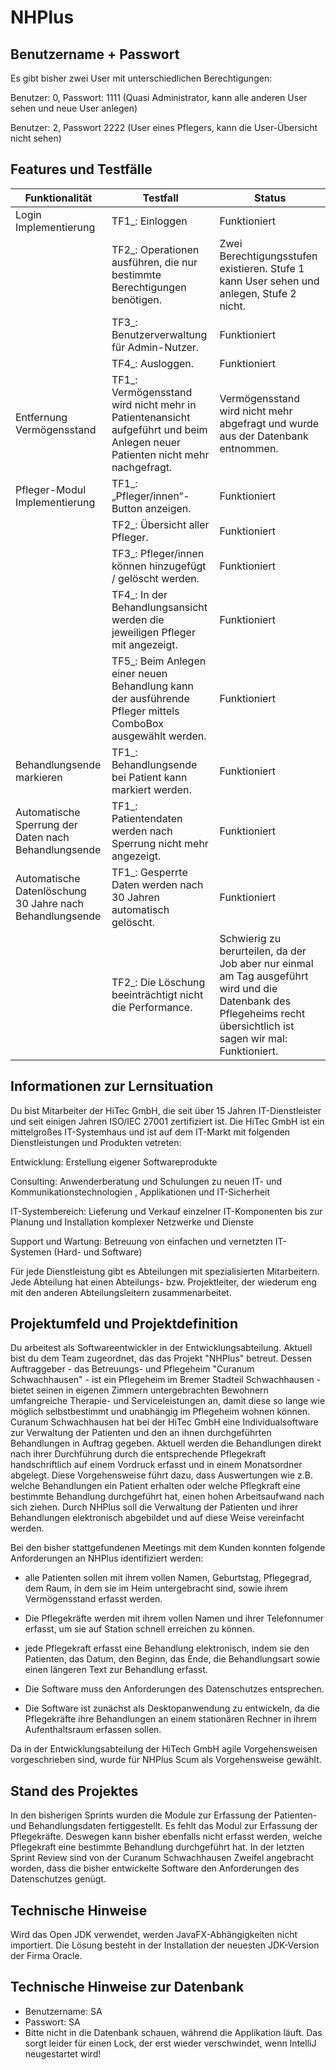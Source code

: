 # NHPlus

## Benutzername + Passwort

Es gibt bisher zwei User mit unterschiedlichen Berechtigungen:

Benutzer: 0, Passwort: 1111 (Quasi Administrator, kann alle anderen User sehen und neue User anlegen)

Benutzer: 2, Passwort 2222 (User eines Pflegers, kann die User-Übersicht nicht sehen)



## Features und Testfälle

| Funktionalität                                           | Testfall                                                                                                                     | Status                                                                                                                                                             |
| -------------------------------------------------------- | ---------------------------------------------------------------------------------------------------------------------------- | ------------------------------------------------------------------------------------------------------------------------------------------------------------------ |
| Login Implementierung                                    | TF1_: Einloggen                                                                                                              | Funktioniert                                                                                                                                                       |
|                                                          | TF2_: Operationen ausführen, die nur bestimmte Berechtigungen benötigen.                                                     | Zwei Berechtigungsstufen existieren. Stufe 1 kann User sehen und anlegen, Stufe 2 nicht.                                                                           |
|                                                          | TF3_: Benutzerverwaltung für Admin-Nutzer.                                                                                   | Funktioniert                                                                                                                                                       |
|                                                          | TF4_: Ausloggen.                                                                                                             | Funktioniert                                                                                                                                                       |
| Entfernung Vermögensstand                                | TF1_: Vermögensstand wird nicht mehr in Patientenansicht aufgeführt und beim Anlegen neuer Patienten nicht mehr nachgefragt. | Vermögensstand wird nicht mehr abgefragt und wurde aus der Datenbank entnommen.                                                                                    |
| Pfleger-Modul Implementierung                            | TF1_: „Pfleger/innen“-Button anzeigen.                                                                                       | Funktioniert                                                                                                                                                       |
|                                                          | TF2_: Übersicht aller Pfleger.                                                                                               | Funktioniert                                                                                                                                                       |
|                                                          | TF3_: Pfleger/innen können hinzugefügt / gelöscht werden.                                                                    | Funktioniert                                                                                                                                                       |
|                                                          | TF4_: In der Behandlungsansicht werden die jeweiligen Pfleger mit angezeigt.                                                 | Funktioniert                                                                                                                                                       |
|                                                          | TF5_: Beim Anlegen einer neuen Behandlung kann der ausführende Pfleger mittels ComboBox ausgewählt werden.                   | Funktioniert                                                                                                                                                       |
| Behandlungsende markieren                                | TF1_: Behandlungsende bei Patient kann markiert werden.                                                                      | Funktioniert                                                                                                                                                       |
| Automatische Sperrung der Daten nach Behandlungsende     | TF1_: Patientendaten werden nach Sperrung nicht mehr angezeigt.                                                              | Funktioniert                                                                                                                                                       |
| Automatische Datenlöschung 30 Jahre nach Behandlungsende | TF1_: Gesperrte Daten werden nach 30 Jahren automatisch gelöscht.                                                            | Funktioniert                                                                                                                                                       |
|                                                          | TF2_: Die Löschung beeinträchtigt nicht die Performance.                                                                     | Schwierig zu berurteilen, da der Job aber nur einmal am Tag ausgeführt wird und die Datenbank des Pflegeheims recht übersichtlich ist sagen wir mal: Funktioniert. |



## Informationen zur Lernsituation

Du bist Mitarbeiter der HiTec GmbH, die seit über 15 Jahren IT-Dienstleister und seit einigen Jahren ISO/IEC 27001 zertifiziert ist. Die HiTec GmbH ist ein mittelgroßes IT-Systemhaus und ist auf dem IT-Markt mit folgenden Dienstleistungen und Produkten vetreten: 

Entwicklung: Erstellung eigener Softwareprodukte

Consulting: Anwenderberatung und Schulungen zu neuen IT- und Kommunikationstechnologien , Applikationen und IT-Sicherheit

IT-Systembereich: Lieferung und Verkauf einzelner IT-Komponenten bis zur Planung und Installation komplexer Netzwerke und Dienste

Support und Wartung: Betreuung von einfachen und vernetzten IT-Systemen (Hard- und Software)

Für jede Dienstleistung gibt es Abteilungen mit spezialisierten Mitarbeitern. Jede Abteilung hat einen Abteilungs- bzw. Projektleiter, der wiederum eng mit den anderen Abteilungsleitern zusammenarbeitet.

## Projektumfeld und Projektdefinition

Du arbeitest als Softwareentwickler in der Entwicklungsabteilung. Aktuell bist du dem Team zugeordnet, das das Projekt "NHPlus" betreut. Dessen Auftraggeber - das Betreuungs- und Pflegeheim "Curanum Schwachhausen" - ist ein Pflegeheim im Bremer Stadteil Schwachhausen - bietet seinen in eigenen Zimmern untergebrachten Bewohnern umfangreiche Therapie- und Serviceleistungen an, damit diese so lange wie möglich selbstbestimmt und unabhängig im Pflegeheim wohnen können. Curanum Schwachhausen hat bei der HiTec GmbH eine Individualsoftware zur Verwaltung der Patienten und den an ihnen durchgeführten Behandlungen in Auftrag gegeben. Aktuell werden die Behandlungen direkt nach ihrer Durchführung durch die entsprechende Pflegekraft handschriftlich auf einem Vordruck erfasst und in einem Monatsordner abgelegt. Diese Vorgehensweise führt dazu, dass Auswertungen wie z.B. welche Behandlungen ein Patient erhalten oder welche Pflegkraft eine bestimmte Behandlung durchgeführt hat, einen hohen Arbeitsaufwand nach sich ziehen. Durch NHPlus soll die Verwaltung der Patienten und ihrer Behandlungen elektronisch abgebildet und auf diese Weise vereinfacht werden.

Bei den bisher stattgefundenen Meetings mit dem Kunden konnten folgende Anforderungen an NHPlus identifiziert werden:

- alle Patienten sollen mit ihrem vollen Namen, Geburtstag, Pflegegrad, dem Raum, in dem sie im Heim untergebracht sind, sowie ihrem Vermögensstand erfasst werden.

- Die Pflegekräfte werden mit ihrem vollen Namen und ihrer Telefonnumer erfasst, um sie auf Station schnell erreichen zu können.

- jede Pflegekraft erfasst eine Behandlung elektronisch, indem sie den Patienten, das Datum, den Beginn, das Ende, die Behandlungsart sowie einen längeren Text zur Behandlung erfasst.

- Die Software muss den Anforderungen des Datenschutzes entsprechen. 

- Die Software ist zunächst als Desktopanwendung zu entwickeln, da die Pflegekräfte ihre Behandlungen an einem stationären Rechner in ihrem Aufenthaltsraum erfassen sollen.

Da in der Entwicklungsabteilung der HiTech GmbH agile Vorgehensweisen vorgeschrieben sind, wurde für NHPlus Scum als Vorgehensweise gewählt.

## Stand des Projektes

In den bisherigen Sprints wurden die Module zur Erfassung der Patienten- und Behandlungsdaten fertiggestellt. Es fehlt das Modul zur Erfassung der Pflegekräfte. Deswegen kann bisher ebenfalls nicht erfasst werden, welche Pflegekraft eine bestimmte Behandlung durchgeführt hat. In der letzten Sprint Review sind von der Curanum Schwachhausen Zweifel angebracht worden, dass die bisher entwickelte Software den Anforderungen des Datenschutzes genügt.

## Technische Hinweise

Wird das Open JDK verwendet, werden JavaFX-Abhängigkeiten nicht importiert. Die Lösung besteht in der Installation der neuesten JDK-Version der Firma Oracle.

## Technische Hinweise zur Datenbank

- Benutzername: SA
- Passwort: SA
- Bitte nicht in die Datenbank schauen, während die Applikation läuft. Das sorgt leider für einen Lock, der erst wieder verschwindet, wenn IntelliJ neugestartet wird!
